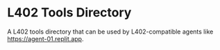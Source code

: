 # L402 Tools Directory

A L402 tools directory that can be used by L402-compatible agents like https://agent-01.replit.app.


